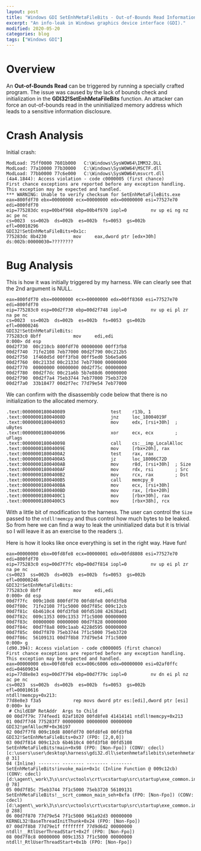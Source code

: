 ```yaml
---
layout: post
title: "Windows GDI SetEnhMetaFileBits - Out-of-Bounds Read Information Disclosure"
excerpt: "An info-leak in Windows graphics device interface (GDI)."
modified: 2020-05-20
categories: blog
tags: ["Windows GDI"]
---
```


# Overview

An **Out-of-Bounds Read** can be triggered by running a specially crafted program. The issue was caused by the lack of bounds check and initialization in the **GDI32!SetEnhMetaFileBits** function. An attacker can force an out-of-bounds read in the uninitialized memory address which leads to a sensitive information disclosure.

# Crash Analysis

Initial crash:
```
ModLoad: 75ff0000 7601b000   C:\Windows\SysWOW64\IMM32.DLL
ModLoad: 77a10000 77b30000   C:\Windows\SysWOW64\MSCTF.dll
ModLoad: 77bb0000 77c6e000   C:\Windows\SysWOW64\msvcrt.dll
(4a4.1844): Access violation - code c0000005 (first chance)
First chance exceptions are reported before any exception handling.
This exception may be expected and handled.
*** WARNING: Unable to verify checksum for SetEnhMetaFileBits.exe
eax=800fdf70 ebx=00000000 ecx=00000000 edx=00000000 esi=77527e70 edi=800fdf70
eip=775283dc esp=00b4f968 ebp=00b4f970 iopl=0         nv up ei ng nz ac pe nc
cs=0023  ss=002b  ds=002b  es=002b  fs=0053  gs=002b             efl=00010296
GDI32!SetEnhMetaFileBits+0x1c:
775283dc 8b4230          mov     eax,dword ptr [edx+30h] ds:002b:00000030=????????
```

# Bug Analysis

This is how it was initially triggered by my harness. We can clearly see that the 2nd argument is NULL.
```
eax=800fdf70 ebx=00000000 ecx=00000000 edx=00ff8360 esi=77527e70 edi=800fdf70
eip=775283c0 esp=00d2f730 ebp=00d2f748 iopl=0         nv up ei pl zr na pe nc
cs=0023  ss=002b  ds=002b  es=002b  fs=0053  gs=002b             efl=00000246
GDI32!SetEnhMetaFileBits:
775283c0 8bff            mov     edi,edi
0:000> dd esp
00d2f730  00c210cb 800fdf70 00000000 00ff3fb8
00d2f740  71fe2108 7eb77000 00d2f790 00c212b5
00d2f750  1f460d5d 00ff3fb8 00ff5ed0 5b6e5a06
00d2f760  00c2133d 00c2133d 7eb77000 00000000
00d2f770  00000000 00000000 00d2f75c 00000000
00d2f780  00d2f7dc 00c21a6b 5b7e88d6 00000000
00d2f790  00d2f7a4 75eb3744 7eb77000 75eb3720
00d2f7a0  33b18477 00d2f7ec 77d79e54 7eb77000
```

We can confirm with the disassembly code below that there is no initialization to the allocated memory.

```
.text:0000000180040089                 test    r13b, 1
.text:000000018004008D                 jnz     loc_18004019F
.text:0000000180040093                 mov     edx, [rsi+30h]  ; uBytes
.text:0000000180040096                 xor     ecx, ecx        ; uFlags
.text:0000000180040098                 call    cs:__imp_LocalAlloc
.text:000000018004009E                 mov     [rbx+20h], rax
.text:00000001800400A2                 test    rax, rax
.text:00000001800400A5                 jz      loc_18006C72D
.text:00000001800400AB                 mov     r8d, [rsi+30h]  ; Size
.text:00000001800400AF                 mov     rdx, rsi        ; Src
.text:00000001800400B2                 mov     rcx, rax        ; Dst
.text:00000001800400B5                 call    memcpy_0
.text:00000001800400BA                 mov     ecx, [rsi+30h]
.text:00000001800400BD                 mov     rax, [rbx+20h]
.text:00000001800400C1                 mov     [rbx+30h], rax
.text:00000001800400C5                 mov     [rbx+38h], rcx
```

With a little bit of modification to the harness. The user can control the `Size` passed to the `ntdll!memcpy` and thus control how much bytes to be leaked. So from here we can find a way to leak the uninitialized data but it is trivial so I will leave it as an exercise to the readers :).

Here is how it looks like once everything is set in the right way. Have fun!

```
eax=00000000 ebx=00fd8fe8 ecx=00000001 edx=00fd8808 esi=77527e70 edi=800fdf70
eip=775283c0 esp=00d7f7fc ebp=00d7f814 iopl=0         nv up ei pl zr na pe nc
cs=0023  ss=002b  ds=002b  es=002b  fs=0053  gs=002b             efl=00000246
GDI32!SetEnhMetaFileBits:
775283c0 8bff            mov     edi,edi
0:000> dd esp
00d7f7fc  009c10d8 800fdf70 00fd8fe8 00fd3fb8
00d7f80c  71fe2108 7f1c5000 00d7f85c 009c12cb
00d7f81c  6b4610c4 00fd3fb8 00fd5108 42630ad1
00d7f82c  009c1353 009c1353 7f1c5000 00000000
00d7f83c  00000000 00000000 00d7f828 00000000
00d7f84c  00d7f8a8 009c1aab 4228d595 00000000
00d7f85c  00d7f870 75eb3744 7f1c5000 75eb3720
00d7f86c  56109131 00d7f8b8 77d79e54 7f1c5000
0:000> g
(d90.394): Access violation - code c0000005 (first chance)
First chance exceptions are reported before any exception handling.
This exception may be expected and handled.
eax=00000000 ebx=00fd8fe8 ecx=006c6006 edx=00000000 esi=02af0ffc edi=04609034
eip=77d8e8e3 esp=00d7f794 ebp=00d7f79c iopl=0         nv dn ei pl nz ac pe nc
cs=0023  ss=002b  ds=002b  es=002b  fs=0053  gs=002b             efl=00010616
ntdll!memcpy+0x213:
77d8e8e3 f3a5            rep movs dword ptr es:[edi],dword ptr [esi]
0:000> kv
 # ChildEBP RetAddr  Args to Child              
00 00d7f79c 774feed1 02af1020 00fd8fe8 41414141 ntdll!memcpy+0x213
01 00d7f7d4 775283f7 00000000 00000000 00000000 GDI32!pmfAllocMF+0x36197
02 00d7f7f8 009c10d8 800fdf70 00fd8fe8 00fd3fb8 GDI32!SetEnhMetaFileBits+0x37 (FPO: [2,0,0])
03 00d7f814 009c12cb 6b4610c4 00fd3fb8 00fd5108 SetEnhMetaFileBits!main+0x98 (FPO: [Non-Fpo]) (CONV: cdecl) [c:\users\user\desktop\harness\gdi32.dll\setenhmetafilebits\setenhmetafilebits\setenhmetafilebits.cpp @ 31] 
04 (Inline) -------- -------- -------- -------- SetEnhMetaFileBits!invoke_main+0x1c (Inline Function @ 009c12cb) (CONV: cdecl) [d:\agent\_work\3\s\src\vctools\crt\vcstartup\src\startup\exe_common.inl @ 78] 
05 00d7f85c 75eb3744 7f1c5000 75eb3720 56109131 SetEnhMetaFileBits!__scrt_common_main_seh+0xfa (FPO: [Non-Fpo]) (CONV: cdecl) [d:\agent\_work\3\s\src\vctools\crt\vcstartup\src\startup\exe_common.inl @ 288] 
06 00d7f870 77d79e54 7f1c5000 961a92d3 00000000 KERNEL32!BaseThreadInitThunk+0x24 (FPO: [Non-Fpo])
07 00d7f8b8 77d79e1f ffffffff 77d9d6d2 00000000 ntdll!__RtlUserThreadStart+0x2f (FPO: [Non-Fpo])
08 00d7f8c8 00000000 009c1353 7f1c5000 00000000 ntdll!_RtlUserThreadStart+0x1b (FPO: [Non-Fpo])
```